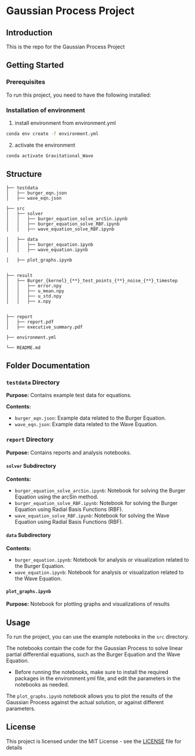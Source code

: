 # Gaussian Process Project

## Introduction
This is the repo for the Gaussian Process Project

## Getting Started

### Prerequisites
To run this project, you need to have the following installed:

### Installation of environment
1. install environment from environment.yml
```bash
conda env create -f environment.yml
```

2. activate the environment
```bash
conda activate Gravitational_Wave
```

## Structure
```
├── testdata
│   ├── burger_eqn.json
│   ├── wave_eqn.json

├── src
│   ├── solver
│   │   ├── burger_equation_solve_arcSin.ipynb
│   │   ├── burger_equation_solve_RBF.ipynb
│   │   ├── wave_equation_solve_RBF.ipynb

│   ├── data
│   │   ├── burger_equation.ipynb
│   │   ├── wave_equation.ipynb

│   ├── plot_graphs.ipynb


├── result
│   ├── Burger_{kernel}_{**}_test_points_{**}_noise_{**}_timestep
│   │   ├── error.npy
│   │   ├── u_mean.npy
│   │   ├── u_std.npy
│   │   ├── x.npy


├── report
│   ├── report.pdf
│   ├── executive_summary.pdf

├── environment.yml

└── README.md

```

## Folder Documentation

### `testdata` Directory

**Purpose:**
Contains example test data for equations.

**Contents:**
- `burger_eqn.json`: Example data related to the Burger Equation.
- `wave_eqn.json`: Example data related to the Wave Equation.

### `report` Directory

**Purpose:**
Contains reports and analysis notebooks.

#### `solver` Subdirectory

**Contents:**
- `burger_equation_solve_arcSin.ipynb`: Notebook for solving the Burger Equation using the arcSin method.
- `burger_equation_solve_RBF.ipynb`: Notebook for solving the Burger Equation using Radial Basis Functions (RBF).
- `wave_equation_solve_RBF.ipynb`: Notebook for solving the Wave Equation using Radial Basis Functions (RBF).

#### `data` Subdirectory

**Contents:**
- `burger_equation.ipynb`: Notebook for analysis or visualization related to the Burger Equation.
- `wave_equation.ipynb`: Notebook for analysis or visualization related to the Wave Equation.

#### `plot_graphs.ipynb`

**Purpose:**
Notebook for plotting graphs and visualizations of results


## Usage
To run the project, you can use the example notebooks in the `src` directory.

The notebooks contain the code for the Gaussian Process to solve linear partial differential equations, such as the Burger Equation and the Wave Equation.
- Before running the notebooks, make sure to install the required packages in the environment.yml file, and edit the parameters in the notebooks as needed.

The `plot_graphs.ipynb` notebook allows you to plot the results of the Gaussian Process against the actual solution, or against different parameters.


## License
This project is licensed under the MIT License - see the [LICENSE](LICENSE) file for details


